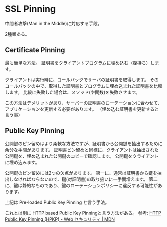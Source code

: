# SSL Pinning

中間者攻撃(Man in the Middle)に対応する手段。

2種類ある。

## Certificate Pinning

最も簡単な方法。
証明書をクライアントプログラムに埋め込む（腹持ち）します。

クライアントは実行時に、コールバックでサーバの証明書を取得します。
そのコールバックの中で、取得した証明書とプログラムに埋め込まれた証明書を比較します。
比較に失敗した場合は、メソッド(や関数)を失敗させます。

この方法はデメリットがあり、サーバーの証明書のローテーションに合わせて、アプリケーションを更新する必要があります。
（埋め込む証明書を更新すると言う事）

## Public Key Pinning

公開鍵のピン留めはより柔軟な方法ですが、証明書から公開鍵を抽出するために余分な手間があります。
証明書ピン留めと同様に、クライアントは抽出された公開鍵を、埋め込まれた公開鍵のコピーで確認します。
公開鍵をクライアントに埋め込みます。

公開鍵のピン留めには2つの欠点があります。
第一に、通常は証明書から鍵を抽出しなければならないので、鍵(対証明書)の取り扱いに一手間増えます。
第二に、鍵は静的なものであり、鍵のローテーションポリシーに違反する可能性があります。

上記は Pre-loaded Public Key Pinning と言う手法。

これとは別に HTTP based Public Key Pinningと言う方法がある。
参考: [HTTP Public Key Pinning (HPKP) - Web セキュリティ | MDN](https://developer.mozilla.org/ja/docs/Web/Security/Public_Key_Pinning)
